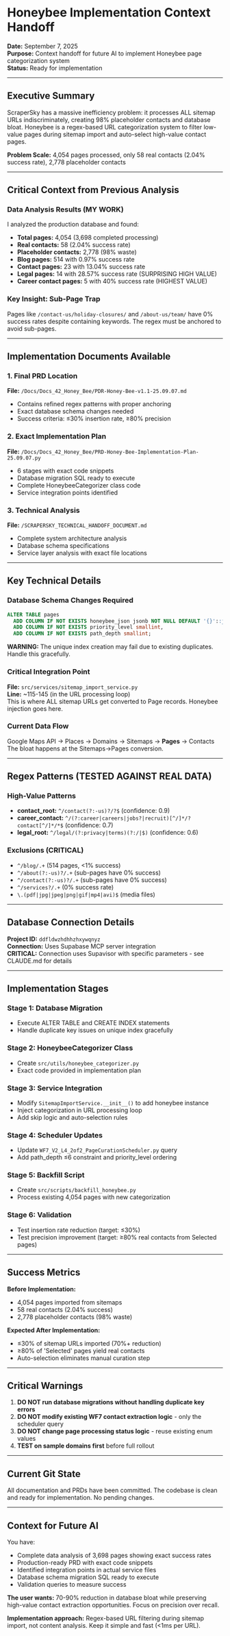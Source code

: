 # Honeybee Implementation Context Handoff

**Date:** September 7, 2025  
**Purpose:** Context handoff for future AI to implement Honeybee page categorization system  
**Status:** Ready for implementation

---

## Executive Summary

ScraperSky has a massive inefficiency problem: it processes ALL sitemap URLs indiscriminately, creating 98% placeholder contacts and database bloat. Honeybee is a regex-based URL categorization system to filter low-value pages during sitemap import and auto-select high-value contact pages.

**Problem Scale:** 4,054 pages processed, only 58 real contacts (2.04% success rate), 2,778 placeholder contacts

---

## Critical Context from Previous Analysis

### Data Analysis Results (MY WORK)
I analyzed the production database and found:
- **Total pages:** 4,054 (3,698 completed processing)
- **Real contacts:** 58 (2.04% success rate)
- **Placeholder contacts:** 2,778 (98% waste)
- **Blog pages:** 514 with 0.97% success rate
- **Contact pages:** 23 with 13.04% success rate
- **Legal pages:** 14 with 28.57% success rate (SURPRISING HIGH VALUE)
- **Career contact pages:** 5 with 40% success rate (HIGHEST VALUE)

### Key Insight: Sub-Page Trap
Pages like `/contact-us/holiday-closures/` and `/about-us/team/` have 0% success rates despite containing keywords. The regex must be anchored to avoid sub-pages.

---

## Implementation Documents Available

### 1. Final PRD Location
**File:** `/Docs/Docs_42_Honey_Bee/PDR-Honey-Bee-v1.1-25.09.07.md`  
- Contains refined regex patterns with proper anchoring
- Exact database schema changes needed
- Success criteria: ≤30% insertion rate, ≥80% precision

### 2. Exact Implementation Plan  
**File:** `/Docs/Docs_42_Honey_Bee/PRD-Honey-Bee-Implementation-Plan-25.09.07.py`  
- 6 stages with exact code snippets
- Database migration SQL ready to execute
- Complete HoneybeeCategorizer class code
- Service integration points identified

### 3. Technical Analysis
**File:** `/SCRAPERSKY_TECHNICAL_HANDOFF_DOCUMENT.md`  
- Complete system architecture analysis
- Database schema specifications
- Service layer analysis with exact file locations

---

## Key Technical Details

### Database Schema Changes Required
```sql
ALTER TABLE pages
  ADD COLUMN IF NOT EXISTS honeybee_json jsonb NOT NULL DEFAULT '{}'::jsonb,
  ADD COLUMN IF NOT EXISTS priority_level smallint,
  ADD COLUMN IF NOT EXISTS path_depth smallint;
```

**WARNING:** The unique index creation may fail due to existing duplicates. Handle this gracefully.

### Critical Integration Point
**File:** `src/services/sitemap_import_service.py`  
**Line:** ~115-145 (in the URL processing loop)  
This is where ALL sitemap URLs get converted to Page records. Honeybee injection goes here.

### Current Data Flow
Google Maps API → Places → Domains → Sitemaps → **Pages** → Contacts  
The bloat happens at the Sitemaps→Pages conversion.

---

## Regex Patterns (TESTED AGAINST REAL DATA)

### High-Value Patterns
- **contact_root:** `^/contact(?:-us)?/?$` (confidence: 0.9)
- **career_contact:** `^/(?:career|careers|jobs?|recruit)[^/]*/?contact[^/]*/*$` (confidence: 0.7)  
- **legal_root:** `^/legal/(?:privacy|terms)(?:/|$)` (confidence: 0.6)

### Exclusions (CRITICAL)
- `^/blog/.+` (514 pages, <1% success)
- `^/about(?:-us)?/.+` (sub-pages have 0% success)
- `^/contact(?:-us)?/.+` (sub-pages have 0% success)
- `^/services?/.+` (0% success rate)
- `\.(pdf|jpg|jpeg|png|gif|mp4|avi)$` (media files)

---

## Database Connection Details

**Project ID:** `ddfldwzhdhhzhxywqnyz`  
**Connection:** Uses Supabase MCP server integration  
**CRITICAL:** Connection uses Supavisor with specific parameters - see CLAUDE.md for details

---

## Implementation Stages

### Stage 1: Database Migration
- Execute ALTER TABLE and CREATE INDEX statements
- Handle duplicate key issues on unique index gracefully

### Stage 2: HoneybeeCategorizer Class  
- Create `src/utils/honeybee_categorizer.py`
- Exact code provided in implementation plan

### Stage 3: Service Integration
- Modify `SitemapImportService.__init__()` to add honeybee instance
- Inject categorization in URL processing loop
- Add skip logic and auto-selection rules

### Stage 4: Scheduler Updates
- Update `WF7_V2_L4_2of2_PageCurationScheduler.py` query  
- Add path_depth ≤6 constraint and priority_level ordering

### Stage 5: Backfill Script
- Create `src/scripts/backfill_honeybee.py`
- Process existing 4,054 pages with new categorization

### Stage 6: Validation
- Test insertion rate reduction (target: ≤30%)
- Test precision improvement (target: ≥80% real contacts from Selected pages)

---

## Success Metrics

**Before Implementation:**
- 4,054 pages imported from sitemaps
- 58 real contacts (2.04% success)
- 2,778 placeholder contacts (98% waste)

**Expected After Implementation:**
- ≤30% of sitemap URLs imported (70%+ reduction)
- ≥80% of 'Selected' pages yield real contacts
- Auto-selection eliminates manual curation step

---

## Critical Warnings

1. **DO NOT run database migrations without handling duplicate key errors**
2. **DO NOT modify existing WF7 contact extraction logic** - only the scheduler query
3. **DO NOT change page processing status logic** - reuse existing enum values
4. **TEST on sample domains first** before full rollout

---

## Current Git State

All documentation and PRDs have been committed. The codebase is clean and ready for implementation. No pending changes.

---

## Context for Future AI

You have:
- Complete data analysis of 3,698 pages showing exact success rates
- Production-ready PRD with exact code snippets  
- Identified integration points in actual service files
- Database schema migration SQL ready to execute
- Validation queries to measure success

**The user wants:** 70-90% reduction in database bloat while preserving high-value contact extraction opportunities. Focus on precision over recall.

**Implementation approach:** Regex-based URL filtering during sitemap import, not content analysis. Keep it simple and fast (<1ms per URL).